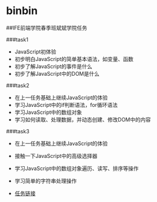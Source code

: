 # binbin

##IFE前端学院春季班斌斌学院任务

###task1
* JavaScript初体验
* 初步明白JavaScript的简单基本语法，如变量、函数
* 初步了解JavaScript的事件是什么
* 初步了解JavaScript中的DOM是什么

###task2
* 在上一任务基础上继续JavaScript的体验
* 学习JavaScript中的if判断语法，for循环语法
* 学习JavaScript中的数组对象
* 学习如何读取、处理数据，并动态创建、修改DOM中的内容


###task3
* 在上一任务基础上继续JavaScript的体验
* 接触一下JavaScript中的高级选择器
* 学习JavaScript中的数组对象遍历、读写、排序等操作
* 学习简单的字符串处理操作





* [任务链接](http://ife.baidu.com/) 

